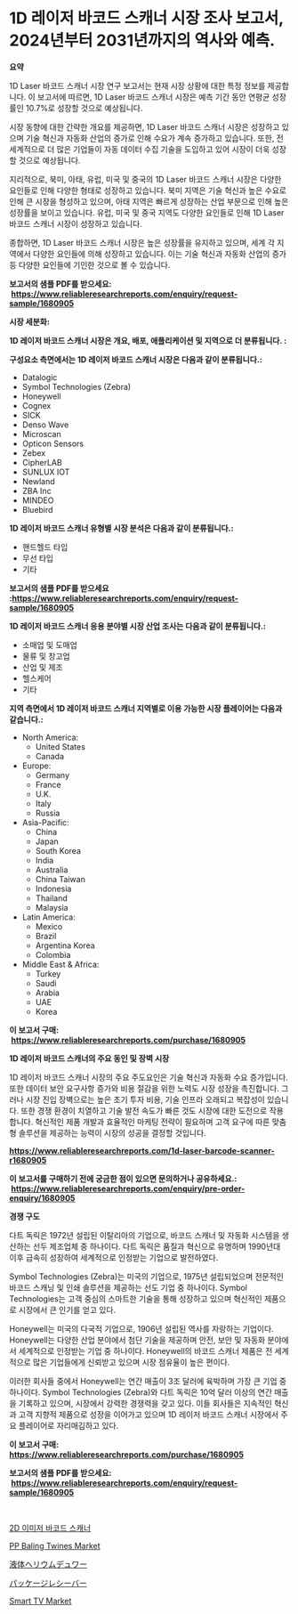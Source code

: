 <p><h1>1D 레이저 바코드 스캐너 시장 조사 보고서, 2024년부터 2031년까지의 역사와 예측.</h1></p><p><strong>요약</strong></p>
<p><p>1D Laser 바코드 스캐너 시장 연구 보고서는 현재 시장 상황에 대한 특정 정보를 제공합니다. 이 보고서에 따르면, 1D Laser 바코드 스캐너 시장은 예측 기간 동안 연평균 성장률인 10.7%로 성장할 것으로 예상됩니다.</p><p>시장 동향에 대한 간략한 개요를 제공하면, 1D Laser 바코드 스캐너 시장은 성장하고 있으며 기술 혁신과 자동화 산업의 증가로 인해 수요가 계속 증가하고 있습니다. 또한, 전 세계적으로 더 많은 기업들이 자동 데이터 수집 기술을 도입하고 있어 시장이 더욱 성장할 것으로 예상됩니다.</p><p>지리적으로, 북미, 아태, 유럽, 미국 및 중국의 1D Laser 바코드 스캐너 시장은 다양한 요인들로 인해 다양한 형태로 성장하고 있습니다. 북미 지역은 기술 혁신과 높은 수요로 인해 큰 시장을 형성하고 있으며, 아태 지역은 빠르게 성장하는 산업 부문으로 인해 높은 성장률을 보이고 있습니다. 유럽, 미국 및 중국 지역도 다양한 요인들로 인해 1D Laser 바코드 스캐너 시장이 성장하고 있습니다.</p><p>종합하면, 1D Laser 바코드 스캐너 시장은 높은 성장률을 유지하고 있으며, 세계 각 지역에서 다양한 요인들에 의해 성장하고 있습니다. 이는 기술 혁신과 자동화 산업의 증가 등 다양한 요인들에 기인한 것으로 볼 수 있습니다.</p></p>
<p><strong>보고서의 샘플 PDF를 받으세요: &nbsp;<a href="https://www.reliableresearchreports.com/enquiry/request-sample/1680905">https://www.reliableresearchreports.com/enquiry/request-sample/1680905</a></strong></p>
<p><strong>시장 세분화:</strong></p>
<p><strong> 1D 레이저 바코드 스캐너 시장은 개요, 배포, 애플리케이션 및 지역으로 더 분류됩니다. :</strong></p>
<p><strong>구성요소 측면에서는 1D 레이저 바코드 스캐너 시장은 다음과 같이 분류됩니다.:</strong></p>
<p><ul><li>Datalogic</li><li>Symbol Technologies (Zebra)</li><li>Honeywell</li><li>Cognex</li><li>SICK</li><li>Denso Wave</li><li>Microscan</li><li>Opticon Sensors</li><li>Zebex</li><li>CipherLAB</li><li>SUNLUX IOT</li><li>Newland</li><li>ZBA Inc</li><li>MINDEO</li><li>Bluebird</li></ul></p>
<p><strong> 1D 레이저 바코드 스캐너 유형별 시장 분석은 다음과 같이 분류됩니다.:</strong></p>
<p><ul><li>핸드헬드 타입</li><li>무선 타입</li><li>기타</li></ul></p>
<p><strong>보고서의 샘플 PDF를 받으세요 :<a href="https://www.reliableresearchreports.com/enquiry/request-sample/1680905">https://www.reliableresearchreports.com/enquiry/request-sample/1680905</a></strong></p>
<p><strong> 1D 레이저 바코드 스캐너 응용 분야별 시장 산업 조사는 다음과 같이 분류됩니다.:</strong></p>
<p><ul><li>소매업 및 도매업</li><li>물류 및 창고업</li><li>산업 및 제조</li><li>헬스케어</li><li>기타</li></ul></p>
<p><strong>지역 측면에서 1D 레이저 바코드 스캐너 지역별로 이용 가능한 시장 플레이어는 다음과 같습니다.:</strong></p>
<p><ul>
    <li>
        North America:
        <ul>
            <li>United States</li>
            <li>Canada</li>
        </ul>
    </li>
    <li>
        Europe:
        <ul>
            <li>Germany</li>
            <li>France</li>
            <li>U.K.</li>
            <li>Italy</li>
            <li>Russia</li>
        </ul>
    </li>
    <li>
        Asia-Pacific:
        <ul>
            <li>China</li>
            <li>Japan</li>
            <li>South Korea</li>
            <li>India</li>
            <li>Australia</li>
            <li>China Taiwan</li>
            <li>Indonesia</li>
            <li>Thailand</li>
            <li>Malaysia</li>
        </ul>
    </li>
    <li>
        Latin America:
        <ul>
            <li>Mexico</li>
            <li>Brazil</li>
            <li>Argentina Korea</li>
            <li>Colombia</li>
        </ul>
    </li>
    <li>
        Middle East & Africa:
        <ul>
            <li>Turkey</li>
            <li>Saudi</li>
            <li>Arabia</li>
            <li>UAE</li>
            <li>Korea</li>
        </ul>
    </li>
    </ul></p>
<p><strong>이 보고서 구매: &nbsp;<a href="https://www.reliableresearchreports.com/purchase/1680905">https://www.reliableresearchreports.com/purchase/1680905</a></strong></p>
<p><strong>1D 레이저 바코드 스캐너의 주요 동인 및 장벽 시장</strong></p>
<p><p>1D 레이저 바코드 스캐너 시장의 주요 주도요인은 기술 혁신과 자동화 수요 증가입니다. 또한 데이터 보안 요구사항 증가와 비용 절감을 위한 노력도 시장 성장을 촉진합니다. 그러나 시장 진입 장벽으로는 높은 초기 투자 비용, 기술 인프라 오래되고 복잡성이 있습니다. 또한 경쟁 환경이 치열하고 기술 발전 속도가 빠른 것도 시장에 대한 도전으로 작용합니다. 혁신적인 제품 개발과 효율적인 마케팅 전략이 필요하며 고객 요구에 따른 맞춤형 솔루션을 제공하는 능력이 시장의 성공을 결정할 것입니다.</p></p>
<p><strong><a href="https://www.reliableresearchreports.com/1d-laser-barcode-scanner-r1680905">https://www.reliableresearchreports.com/1d-laser-barcode-scanner-r1680905</a></strong></p>
<p><strong>이 보고서를 구매하기 전에 궁금한 점이 있으면 문의하거나 공유하세요.: &nbsp;<a href="https://www.reliableresearchreports.com/enquiry/pre-order-enquiry/1680905">https://www.reliableresearchreports.com/enquiry/pre-order-enquiry/1680905</a></strong></p>
<p><strong>경쟁 구도</strong></p>
<p><p>다트 독릭은 1972년 설립된 이탈리아의 기업으로, 바코드 스캐너 및 자동화 시스템을 생산하는 선두 제조업체 중 하나이다. 다트 독릭은 품질과 혁신으로 유명하며 1990년대 이후 급속히 성장하여 세계적으로 인정받는 기업으로 발전하였다. </p><p>Symbol Technologies (Zebra)는 미국의 기업으로, 1975년 설립되었으며 전문적인 바코드 스캐닝 및 인쇄 솔루션을 제공하는 선도 기업 중 하나이다. Symbol Technologies는 고객 중심의 스마트한 기술을 통해 성장하고 있으며 혁신적인 제품으로 시장에서 큰 인기를 얻고 있다.</p><p>Honeywell는 미국의 다국적 기업으로, 1906년 설립된 역사를 자랑하는 기업이다. Honeywell는 다양한 산업 분야에서 첨단 기술을 제공하며 안전, 보안 및 자동화 분야에서 세계적으로 인정받는 기업 중 하나이다. Honeywell의 바코드 스캐너 제품은 전 세계적으로 많은 기업들에게 신뢰받고 있으며 시장 점유율이 높은 편이다.</p><p>이러한 회사들 중에서 Honeywell는 연간 매출이 3조 달러에 육박하며 가장 큰 기업 중 하나이다. Symbol Technologies (Zebra)와 다트 독릭은 10억 달러 이상의 연간 매출을 기록하고 있으며, 시장에서 강력한 경쟁력을 갖고 있다. 이들 회사들은 지속적인 혁신과 고객 지향적 제품으로 성장을 이어가고 있으며 1D 레이저 바코드 스캐너 시장에서 주요 플레이어로 자리매김하고 있다.</p></p>
<p><strong>이 보고서 구매: &nbsp; <a href="https://www.reliableresearchreports.com/purchase/1680905">https://www.reliableresearchreports.com/purchase/1680905</a></strong></p>
<p><strong>보고서의 샘플 PDF를 받으세요: &nbsp;<a href="https://www.reliableresearchreports.com/enquiry/request-sample/1680905">https://www.reliableresearchreports.com/enquiry/request-sample/1680905</a></strong><strong></strong></p>
<p>&nbsp;</p>
<p><p><a href="https://github.com/chupp85/Market-Research-Report-List-1/blob/main/259842554366.md">2D 이미저 바코드 스캐너</a></p><p><a href="https://issuu.com/reportprime-2/docs/pp-baling-twines-market-size-2030.pptx">PP Baling Twines Market</a></p><p><a href="https://github.com/CloydAbbott2023/Market-Research-Report-List-1/blob/main/293282056266.md">液体ヘリウムデュワー</a></p><p><a href="https://github.com/Fatimaklein1/Market-Research-Report-List-1/blob/main/285782756267.md">パッケージレシーバー</a></p><p><a href="https://www.linkedin.com/pulse/smart-tv-market-size-reveals-best-marketing-channels-global-z3lpe">Smart TV Market</a></p></p>